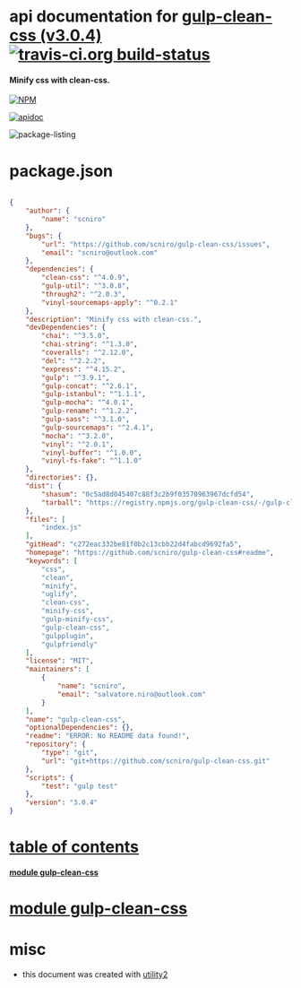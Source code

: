 # api documentation for  [gulp-clean-css (v3.0.4)](https://github.com/scniro/gulp-clean-css#readme)  [![travis-ci.org build-status](https://api.travis-ci.org/npmdoc/node-npmdoc-gulp-clean-css.svg)](https://travis-ci.org/npmdoc/node-npmdoc-gulp-clean-css)
#### Minify css with clean-css.

[![NPM](https://nodei.co/npm/gulp-clean-css.png?downloads=true)](https://www.npmjs.com/package/gulp-clean-css)

[![apidoc](https://npmdoc.github.io/node-npmdoc-gulp-clean-css/build/screen-capture.buildNpmdoc.browser._2Fhome_2Ftravis_2Fbuild_2Fnpmdoc_2Fnode-npmdoc-gulp_clean_css_2Ftmp_2Fbuild_2Fapidoc.html.png)](https://npmdoc.github.io/node-npmdoc-gulp-clean-css/build..beta..travis-ci.org/apidoc.html)

![package-listing](https://npmdoc.github.io/node-npmdoc-gulp-clean-css/build/screen-capture.npmPackageListing.svg)



# package.json

```json

{
    "author": {
        "name": "scniro"
    },
    "bugs": {
        "url": "https://github.com/scniro/gulp-clean-css/issues",
        "email": "scniro@outlook.com"
    },
    "dependencies": {
        "clean-css": "^4.0.9",
        "gulp-util": "^3.0.8",
        "through2": "^2.0.3",
        "vinyl-sourcemaps-apply": "^0.2.1"
    },
    "description": "Minify css with clean-css.",
    "devDependencies": {
        "chai": "^3.5.0",
        "chai-string": "^1.3.0",
        "coveralls": "^2.12.0",
        "del": "^2.2.2",
        "express": "^4.15.2",
        "gulp": "^3.9.1",
        "gulp-concat": "^2.6.1",
        "gulp-istanbul": "^1.1.1",
        "gulp-mocha": "^4.0.1",
        "gulp-rename": "^1.2.2",
        "gulp-sass": "^3.1.0",
        "gulp-sourcemaps": "^2.4.1",
        "mocha": "^3.2.0",
        "vinyl": "^2.0.1",
        "vinyl-buffer": "^1.0.0",
        "vinyl-fs-fake": "^1.1.0"
    },
    "directories": {},
    "dist": {
        "shasum": "0c5ad8d045407c88f3c2b9f03570963967dcfd54",
        "tarball": "https://registry.npmjs.org/gulp-clean-css/-/gulp-clean-css-3.0.4.tgz"
    },
    "files": [
        "index.js"
    ],
    "gitHead": "c272eac332be81f0b2c13cbb22d4fabcd9692fa5",
    "homepage": "https://github.com/scniro/gulp-clean-css#readme",
    "keywords": [
        "css",
        "clean",
        "minify",
        "uglify",
        "clean-css",
        "minify-css",
        "gulp-minify-css",
        "gulp-clean-css",
        "gulpplugin",
        "gulpfriendly"
    ],
    "license": "MIT",
    "maintainers": [
        {
            "name": "scniro",
            "email": "salvatore.niro@outlook.com"
        }
    ],
    "name": "gulp-clean-css",
    "optionalDependencies": {},
    "readme": "ERROR: No README data found!",
    "repository": {
        "type": "git",
        "url": "git+https://github.com/scniro/gulp-clean-css.git"
    },
    "scripts": {
        "test": "gulp test"
    },
    "version": "3.0.4"
}
```



# <a name="apidoc.tableOfContents"></a>[table of contents](#apidoc.tableOfContents)

#### [module gulp-clean-css](#apidoc.module.gulp-clean-css)



# <a name="apidoc.module.gulp-clean-css"></a>[module gulp-clean-css](#apidoc.module.gulp-clean-css)



# misc
- this document was created with [utility2](https://github.com/kaizhu256/node-utility2)
